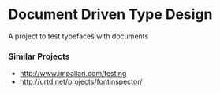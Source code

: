 # Document Driven Type Design

A project to test typefaces with documents

### Similar Projects

* http://www.impallari.com/testing
* http://urtd.net/projects/fontinspector/
